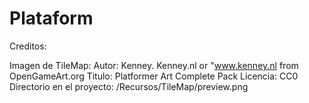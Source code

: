 # Plataform


Creditos:

[Video referencia:]:https://youtu.be/Qnbmb0uzmvE

Imagen de TileMap: 
            Autor: Kenney. Kenney.nl or "www.kenney.nl from OpenGameArt.org
            Titulo: Platformer Art Complete Pack
            Licencia: CC0
            Directorio en el proyecto: /Recursos/TileMap/preview.png
            
            
